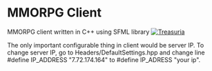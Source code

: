 # MMORPG Client
MMORPG client written in C++ using SFML library
<a href="https://imgur.com/a/e6sNPOk"><img src="blob:https://imgur.com/7703522c-d902-488a-b524-715c6c676696" title="Treasuria"/></a>

The only important configurable thing in client would be server IP. 
To change server IP, go to Headers/DefaultSettings.hpp and change line 
#define IP_ADDRESS "7.72.174.164"
to
#define IP_ADRESS "your ip".
